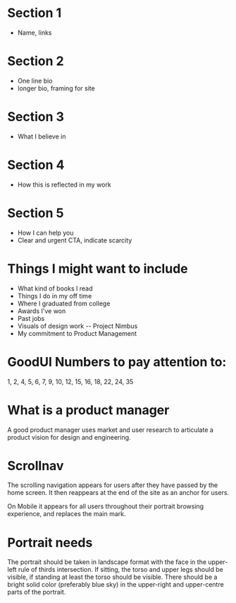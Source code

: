 # Section 1
- Name, links

# Section 2
- One line bio
- longer bio, framing for site

# Section 3
- What I believe in

# Section 4
- How this is reflected in my work

# Section 5
- How I can help you
- Clear and urgent CTA, indicate scarcity

# Things I might want to include
- What kind of books I read
- Things I do in my off time
- Where I graduated from college
- Awards I've won
- Past jobs
- Visuals of design work
-- Project Nimbus
- My commitment to Product Management

# GoodUI Numbers to pay attention to:
1, 2, 4, 5, 6, 7, 9, 10, 12, 15, 16, 18, 22, 24, 35

# What is a product manager

A good product manager uses market and user research to articulate a product vision for design and engineering.

# Scrollnav

The scrolling navigation appears for users after they have passed by the home screen. It then reappears at the end of the site as an anchor for users.

On Mobile it appears for all users throughout their portrait browsing experience, and replaces the main mark.

# Portrait needs

The portrait should be taken in landscape format with the face in the upper-left rule of thirds intersection. If sitting, the torso and upper legs should be visible, if standing at least the torso should be visible. There should be a bright solid color (preferably blue sky) in the upper-right and upper-centre parts of the portrait.